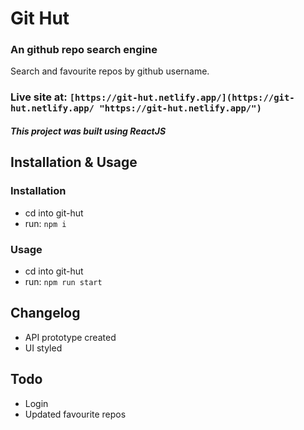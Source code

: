 # Git Hut
### An github repo search engine
Search and favourite repos by github username.

### Live site at: `[https://git-hut.netlify.app/](https://git-hut.netlify.app/ "https://git-hut.netlify.app/")`

##### This project was built using ReactJS


## Installation & Usage
### Installation
- cd into git-hut
- run: `npm i`

### Usage
- cd into git-hut
- run: `npm run start`

## Changelog
- API prototype created
- UI styled


## Todo
- Login 
- Updated favourite repos
